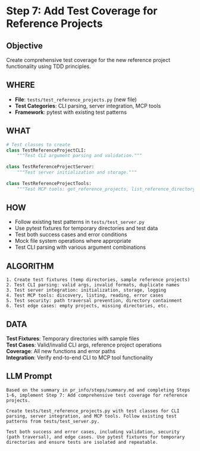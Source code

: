 # Step 7: Add Test Coverage for Reference Projects

## Objective
Create comprehensive test coverage for the new reference project functionality using TDD principles.

## WHERE
- **File**: `tests/test_reference_projects.py` (new file)
- **Test Categories**: CLI parsing, server integration, MCP tools
- **Framework**: pytest with existing test patterns

## WHAT
```python
# Test classes to create
class TestReferenceProjectCLI:
    """Test CLI argument parsing and validation."""
    
class TestReferenceProjectServer:
    """Test server initialization and storage."""
    
class TestReferenceProjectTools:
    """Test MCP tools: get_reference_projects, list_reference_directory, read_reference_file."""
```

## HOW
- Follow existing test patterns in `tests/test_server.py`
- Use pytest fixtures for temporary directories and test data
- Test both success cases and error conditions
- Mock file system operations where appropriate
- Test CLI parsing with various argument combinations

## ALGORITHM
```
1. Create test fixtures (temp directories, sample reference projects)
2. Test CLI parsing: valid args, invalid formats, duplicate names
3. Test server integration: initialization, storage, logging
4. Test MCP tools: discovery, listing, reading, error cases
5. Test security: path traversal prevention, directory containment
6. Test edge cases: empty projects, missing directories, etc.
```

## DATA
**Test Fixtures**: Temporary directories with sample files  
**Test Cases**: Valid/invalid CLI args, reference project operations  
**Coverage**: All new functions and error paths  
**Integration**: Verify end-to-end CLI to MCP tool functionality

## LLM Prompt
```
Based on the summary in pr_info/steps/summary.md and completing Steps 1-6, implement Step 7: Add comprehensive test coverage for reference projects.

Create tests/test_reference_projects.py with test classes for CLI parsing, server integration, and MCP tools. Follow existing test patterns from tests/test_server.py.

Test both success and error cases, including validation, security (path traversal), and edge cases. Use pytest fixtures for temporary directories and ensure tests are isolated and repeatable.
```
